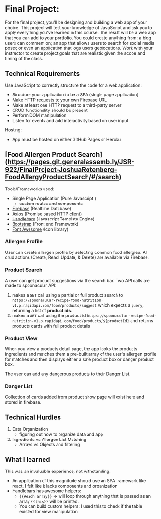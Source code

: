 # Final Project:

For the final project, you'll be designing and building a web app of your choice. This project will test your knowledge of JavaScript and ask you to apply everything you've learned in this course. The result will be a web app that you can add to your portfolio. You could create anything from: a blog users can comment on; an app that allows users to search for social media posts; or even an application that logs users geolocations. Work with your instructor to create project goals that are realistic given the scope and timing of the class.

## Technical Requirements

Use JavaScript to correctly structure the code for a web application:

- Structure your application to be a SPA (single page application)
- Make HTTP requests to your own Firebase URL
- Make at least one HTTP request to a third-party server
- CRUD functionality should be present
- Perform DOM manipulation
- Listen for events and add interactivity based on user input

Hosting:

- App must be hosted on either GitHub Pages or Heroku

## [Food Allergen Product Search] (https://pages.git.generalassemb.ly/JSR-922/FinalProject-JoshuaRotenberg-FoodAllergyProductSearch/#/search)

Tools/Frameworks used:

- Single Page Application (Pure Javascript )
  - custom routes and components
- [Firebase](https://firebase.google.com) (Realtime Database)
- [Axios](https://github.com/axios/axios) (Promise based HTTP client)
- [Handlebars](https://handlebarsjs.com/) (Javascript Template Engine)
- [Bootstrap](https://getbootstrap.com) (Front end Framework)
- [Font Awesome](https://fontawesome.com/) (Icon library)

### Allergen Profile

User can create allergen profile by selecting common food allergies. All crud actions (Create, Read, Update, & Delete) are available via Firebase.

### Product Search

A user can get product suggestions via the search bar. Two API calls are made to spoonacular API:

1.  makes a `GET` call using a partial or full product search to `https://spoonacular-recipe-food-nutrition-v1.p.rapidapi.com/food/products/suggest` which expects a `query`, returning a list of **product ids**.
2.  makes a `GET` call using the product id `https://spoonacular-recipe-food-nutrition-v1.p.rapidapi.com/food/products/${productId}` and returns products cards with full product details

### Product View

When you view a products detail page, the app looks the products ingredients and matches them a pre-built array of the user's allergen profile for matches and then displays either a safe product box or danger product box.

The user can add any dangerous products to their Danger List.

### Danger List

Collection of cards added from product show page will exist here and stored in firebase.

## Technical Hurdles

1.  Data Organization
    - figuring out how to organize data and app
2.  Ingredients vs Allergen List Matching
    - Arrays vs Objects and filtering

## What I learned

This was an invaluable experience, not withstanding.

- An application of this magnitude should use an SPA framework like react. I felt like it lacks components and organization
- Handlebars has awesome helpers:
  - `{{#each array}}` => will loop through anything that is passed as an array `{{this}}` will be printed.
  - You can build custom helpers: I used this to check if the table existed for view manipulation
